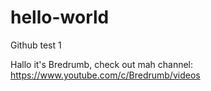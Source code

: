 # hello-world
Github test 1

Hallo it's Bredrumb, check out mah channel:
https://www.youtube.com/c/Bredrumb/videos
